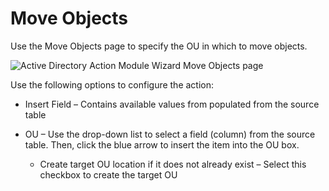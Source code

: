 # Move Objects

Use the Move Objects page to specify the OU in which to move objects.

![Active Directory Action Module Wizard Move Objects page](/img/versioned_docs/enterpriseauditor_11.6/enterpriseauditor/admin/action/activedirectory/operations/moveobject.webp)

Use the following options to configure the action:

- Insert Field – Contains available values from populated from the source table
- OU – Use the drop-down list to select a field (column) from the source table. Then, click the blue
  arrow to insert the item into the OU box.

    - Create target OU location if it does not already exist – Select this checkbox to create the
      target OU
